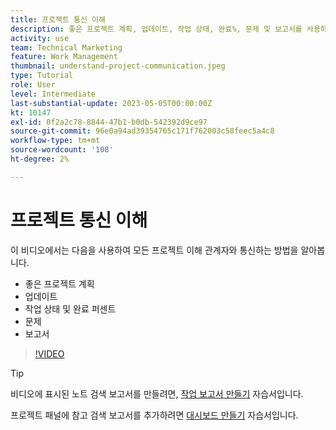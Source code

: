 ```yaml
---
title: 프로젝트 통신 이해
description: 좋은 프로젝트 계획, 업데이트, 작업 상태, 완료%, 문제 및 보고서를 사용하여 프로젝트 작업에 대해 통신하는 방법을 알아봅니다.
activity: use
team: Technical Marketing
feature: Work Management
thumbnail: understand-project-communication.jpeg
type: Tutorial
role: User
level: Intermediate
last-substantial-update: 2023-05-05T00:00:00Z
kt: 10147
exl-id: 0f2a2c78-8844-47b1-b0db-542392d9ce97
source-git-commit: 96e0a94ad39354765c171f762003c58feec5a4c8
workflow-type: tm+mt
source-wordcount: '108'
ht-degree: 2%

---
```


# 프로젝트 통신 이해

이 비디오에서는 다음을 사용하여 모든 프로젝트 이해 관계자와 통신하는 방법을 알아봅니다.

* 좋은 프로젝트 계획
* 업데이트
* 작업 상태 및 완료 퍼센트
* 문제
* 보고서

>[!VIDEO](https://video.tv.adobe.com/v/3419150/?quality=12&learn=on)

>[!TIP]
>
>비디오에 표시된 노트 검색 보고서를 만들려면, [작업 보고서 만들기](https://experienceleague.adobe.com/docs/workfront-learn/tutorials-workfront/reporting/basic-reporting/create-a-task-report.html?lang=en) 자습서입니다.
>
>프로젝트 패널에 참고 검색 보고서를 추가하려면 [대시보드 만들기](https://experienceleague.adobe.com/docs/workfront-learn/tutorials-workfront/reporting/basic-reporting/create-dashboards.html?lang=en) 자습서입니다.
